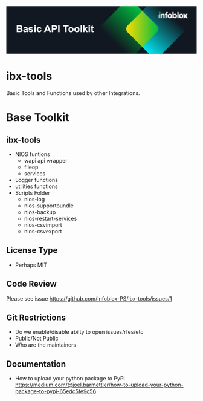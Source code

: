 <img alt="Professional Services" src="images/ib-toolkit-img.png" title="Infoblox Professional Services"/>

# ibx-tools
Basic Tools and Functions used by other Integrations.


# Base Toolkit
## ibx-tools
- NIOS funtions
	- wapi api wrapper
	- fileop
	- services
- Logger functions
- utilities functions
- Scripts Folder
	- nios-log
	- nios-supportbundle
	- nios-backup
	- nios-restart-services
	- nios-csvimport
	- nios-csvexport
## License Type
- Perhaps MIT

## Code Review
Please see issue https://github.com/Infoblox-PS/ibx-tools/issues/1

## Git Restrictions
- Do we enable/disable abilty to open issues/rfes/etc
- Public/Not Public
- Who are the maintainers

## Documentation
- How to upload your python package to PyPi https://medium.com/@joel.barmettler/how-to-upload-your-python-package-to-pypi-65edc5fe9c56
